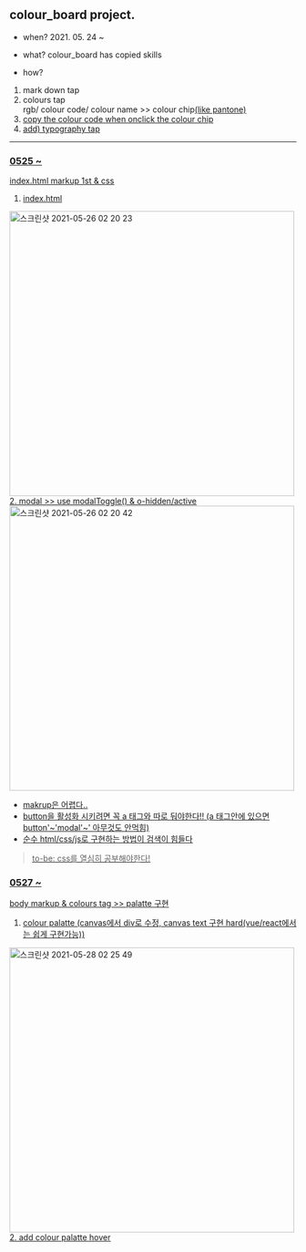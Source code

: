 ## colour_board project.

- when? 2021. 05. 24 ~

- what? colour_board has copied skills

- how?
1. mark down tap
2. colours tap<br>rgb/ colour code/ colour name >> colour chip<u>(like pantone)<u>
3. copy the colour code when onclick the colour chip
4. add) typography tap
- - -
### 0525 ~
 index.html markup 1st & css 
 1. index.html
 <img width="500" height="500" alt="스크린샷 2021-05-26 02 20 23" src="https://user-images.githubusercontent.com/79742210/119540991-0848d880-bdc9-11eb-8bc3-e46d960d1b2f.png">
 2. modal >> use modalToggle() & o-hidden/active
 <img width="500" height="500"alt="스크린샷 2021-05-26 02 20 42" src="https://user-images.githubusercontent.com/79742210/119541003-0b43c900-bdc9-11eb-9273-29b295b88952.png">

* makrup은 어렵다..
* button을 활성화 시키려면 꼭 a 태그와 따로 둬야한다!! (a 태그안에 있으면 button'~'modal'~' 아무것도 안먹힘)
* 순수 html/css/js로 구현하는 방법이 검색이 힘들다
> to-be:
> css를 열심히 공부해야한다!

### 0527 ~
 body markup & colours tag >> palatte 구현
 1. colour palatte (canvas에서 div로 수정, canvas text 구현 hard(vue/react에서는 쉽게 구현가능))
 <img width="500" height="500" alt="스크린샷 2021-05-28 02 25 49" src="https://user-images.githubusercontent.com/79742210/119870212-10854d00-bf5c-11eb-8beb-a353d4673b6a.png">
 2. add colour palatte hover
 
